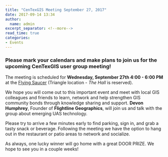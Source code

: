 ```yaml
---
title: "CenTexGIS Meeting September 27, 2017"
date: 2017-09-14 13:34
author:
  name: admin
excerpt_separator: <!--more-->
read_time: true
categories:
- Events
---
```

### Please mark your calendars and make plans to join us for the upcoming CenTexGIS user group meeting!  

The meeting is scheduled for **Wednesday, September 27th 4:00 - 6:00 PM** at the [Flying Saucer](http://www.beerknurd.com/locations/austin-flying-saucer) (Triangle location - *The Hall* is reserved).
<!--more-->

We hope you will come out to this important event and meet with local GIS colleagues and friends to learn, network and help strengthen GIS community bonds through knowledge sharing and support. **Devon Humphrey**, Founder of **Flightline Geographics**, will join us and talk with the group about emerging UAS technology.

Please try to arrive a few minutes early to find parking, sign in, and grab a tasty snack or beverage.  Following the meeting we have the option to hang out in the restaurant or patio areas to network and socialize.

As always, one lucky winner will go home with a great DOOR PRIZE.  We hope to see you in a couple weeks!
